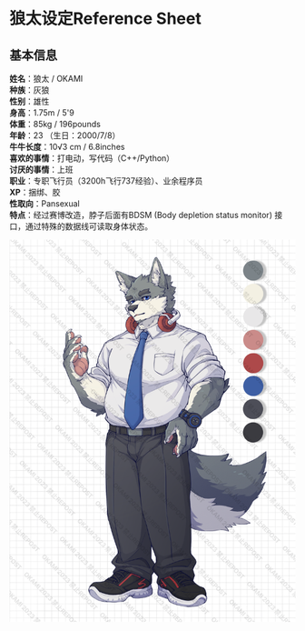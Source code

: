 # 狼太设定Reference Sheet

## 基本信息

**姓名**：狼太 / OKAMI  
**种族**：灰狼  
**性别**：雄性  
**身高**：1.75m / 5'9  
**体重**：85kg / 196pounds  
**年龄**：23 （生日：2000/7/8）  
**牛牛长度**：10√3 cm / 6.8inches  
**喜欢的事情**：打电动，写代码（C++/Python）  
**讨厌的事情**：上班  
**职业**：专职飞行员（3200h飞行737经验）、业余程序员  
**XP**：捆绑、胶  
**性取向**：Pansexual  
**特点**：经过赛博改造，脖子后面有BDSM (Body depletion status monitor) 接口，通过特殊的数据线可读取身体状态。

![Ref](images/ref.png)